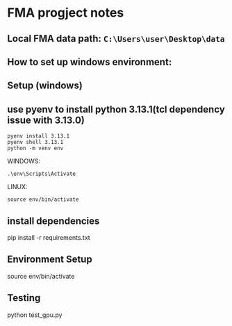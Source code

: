 # FMA progject notes
## Local FMA data path: `C:\Users\user\Desktop\data`
## How to set up windows environment:
## Setup (windows)
## use pyenv to install python 3.13.1(tcl dependency issue with 3.13.0)
```
pyenv install 3.13.1
pyenv shell 3.13.1
python -m venv env
```

WINDOWS:
```
.\env\Scripts\Activate
```


LINUX:
```
source env/bin/activate 
```

## install dependencies
pip install -r requirements.txt
## Environment Setup
source env/bin/activate
## Testing
python test_gpu.py

